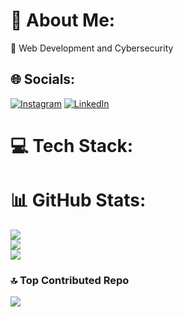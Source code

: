 # 💫 About Me:
🔭 Web Development and Cybersecurity <br>


## 🌐 Socials:
[![Instagram](https://img.shields.io/badge/Instagram-%23E4405F.svg?logo=Instagram&logoColor=white)](https://instagram.com/thulasidharan_7) [![LinkedIn](https://img.shields.io/badge/LinkedIn-%230077B5.svg?logo=linkedin&logoColor=white)](https://linkedin.com/in/https://www.linkedin.com/in/thulasidharan-s-663802225) 

# 💻 Tech Stack:

###

# 📊 GitHub Stats:
![](https://github-readme-stats.vercel.app/api?username=thulasidharan96&theme=aura&hide_border=false&include_all_commits=true&count_private=true)<br/>
![](https://nirzak-streak-stats.vercel.app/?user=thulasidharan96&theme=aura&hide_border=false)<br/>
![](https://github-readme-stats.vercel.app/api/top-langs/?username=thulasidharan96&theme=aura&hide_border=false&include_all_commits=true&count_private=true&layout=compact)

### 🔝 Top Contributed Repo
![](https://github-contributor-stats.vercel.app/api?username=thulasidharan96&limit=5&theme=dark&combine_all_yearly_contributions=true)

###
